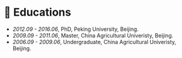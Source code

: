 
# 📖 Educations
- *2012.09 - 2016.06*, PhD, Peking University, Beijing.
- *2009.09 - 2011.06*, Master, China Agricultural Univeristy, Beijing.
- *2006.09 - 2009.06*, Undergraduate, China Agricultural Univeristy, Beijing.
